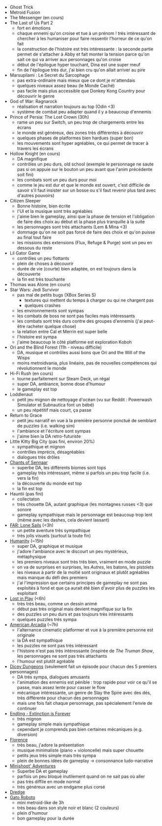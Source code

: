 - Ghost Trick
- Metroid Fusion
- The Messenger (en cours)
- The Last of Us Part 2
  - fort en émotions
  - chaque ennemi qu'on croise et tue à un prénom ! très intéressant de chercher à les humaniser pour faire ressentir l'horreur de ce qu'on fait
  - la construction de l'histoire est très intéressante : la seconde partie permet de s'attacher à Abby et fait monter la tension parce qu'on sait ce qui va arriver aux personnages qu'on croise
  - début de l'épilogue hyper touchant, Dina est une super meuf
  - fin de l'épilogue très dur, j'ai bien cru qu'on allait arriver au pire
- Marsupilami : Le Secret du Sarcophage
  - pas extra-ordinaire mais mieux que ce dont je m'attendais
  - quelques niveaux assez beau (le Monde Caché)
  - pas facile mais plus accessible que Donkey Kong Country pour découvrir le genre
- God of War: Ragnarock
  - réalisation et narration toujours au top (Odin <3)
  - système de combat peu adapter quand il y a beaucoup d'ennemis
- Prince of Persia: The Lost Crown (30h)
  - rame un peu sur Switch, un peu trop de chargements entre les écrans
  - le monde est généreux, des zones très différentes à découvrir
  - quelques phases de platformes bien hardues (super bon)
  - les mouvements sont hyper agréables, ce qui permet de tracer à travers les écrans
- Hollow Knight (en cours)
  - DA magnifique
  - contrôles un peu durs, old school (exemple le personnage ne saute pas si on appuie sur le bouton un peu avant que l'anim précédente soit fini)
  - les combats sont un peu durs pour moi
  - comme le jeu est dur et que le monde est ouvert, c'est difficile de savoir s'il faut insister sur un bosse ou s'il faut revenir plus tard avec d'autres pouvoirs)
- Citizen Sleeper
  - Bonne histoire, bien écrite
  - l'UI et la musique sont très agréables
  - j'aime bien le gameplay, ainsi que la phase de tension et l'obligation de faire des choix au début et la phase plus tranquille à la suite
  - les personnages sont très attachants (Lem & Mina <3)
  - dommage qu'on ne soit pas forcé de faire des choix et qu'on puisse au final tout faire
  - les missions des extensions (Flux, Refuge & Purge) sont un peu en dessous du reste
- Lil Gator Game
  - contrôles un peu flottants
  - plein de choses à découvrir
  - durée de vie (courte) bien adaptée, on est toujours dans la découverte
  - la fin est très touchante
- Thomas was Alone (en cours)
- Star Wars: Jedi Survivor
  - pas mal de petits bugs (XBox Series S)
    - textures qui mettent du temps à charger ou qui ne chargent pas
    - quelques crashes
  - les environnements sont sympas
  - les combats de boss ne sont pas faciles mais intéressants
  - les combats sont très durs contre des groupes d'ennemis (j'ai peut-être racheter quelque chose)
  - la relation entre Cal et Merrin est super belle
  - l'histoire est sympa
  - j'aime beaucoup le côté platforme est exploration Koboh
- Ori and the Blind Forest (11h - niveau difficile)
  - DA, musique et contrôles aussi bons que Ori and the Will of the Wisps
  - moins metroidvania, plus linéaire, pas de nouvelles compétences qui révolutionnent le monde
- Hi-Fi Rush (en cours)
  - tourne parfaitement sur Steam Deck, un régal
  - super DA, ambiance, bonne dose d'humour
  - le gameplay est top
- Loddlenaut
  - petit jeu mignon de nettoyage d'océan (vu sur Reddit : Powerwash Simulator et Subnautica font un bébé)
  - un peu répétitif mais court, ça passe
- Return to Grace
  - petit jeu narratif en vue à la première personne ponctué de semblant de puzzles (i.e. walking sim)
  - l'ambiance et l'écriture sont sympas
  - j'aime bien la DA retro-futuriste
- Little Kitty Big City (pas fini, environ 20%)
  - sympathique et mignon
  - contrôles imprécis, désagréables
  - dialogues très drôles
- [Chants of Sennaar](https://store.steampowered.com/app/1931770/Chants_of_Sennaar/)
  - superbe DA, les différents biomes sont tops
  - gameplay très intéressant, même si parfois un peu trop facile (i.e. vers la fin)
  - la découverte du monde est top
  - la fin est top
- Hauntii (pas fini)
  - collectaton
  - très chouette DA, autant graphique (les montagnes russes <3) que sonore
  - gameplay sympathique mais le personnage est beaucoup trop lent (même avec les dashes, cela devient lassant)
- [FAR: Lone Sails](https://store.steampowered.com/app/609320/FAR_Lone_Sails) (<3h)
  - un petite aventure très sympathique
  - très jolis visuels (surtout la toute fin)
- [Humanity](https://store.steampowered.com/app/1581480/HUMANITY/) (~15h)
  - super DA, graphique et musique
  - j'adore l'ambiance avec le discourt un peu mystérieux, métaphysique
  - les premiers niveaux sont très très bien, vraiment en mode puzzle
  - on va de surprises en surprises, les *Autres*, les batons, les pistolets
  - les niveaux à partir de la moitié sont originaux et plutôt agréables mais manque du défi des premiers
  - j'ai l'impression que certains principes de gameplay ne sont pas exploités à fond et que ça aurait été bien d'avoir plus de puzzles les exploitant
- [Lost in Play](https://store.steampowered.com/app/1328840/Lost_in_Play/) (<6h)
  - très très beau, comme un dessin animé
  - début pas très original mais devient magnifique sur la fin
  - des puzzles un peu durs et pas toujours très intéressants
  - quelques puzzles très sympa
- [American Arcadia](https://store.steampowered.com/app/1249040/American_Arcadia/) (~7h)
  - l'alternance cinematic platformer et vue à la première personne est originale
  - la DA est sympathique
  - les puzzles ne sont pas très intéressant
  - l'histoire n'est pas très intéressante (inspirée de *The Truman Show*, les personnages ne sont pas très attachants
  - l'humour est plutôt agréable
- [Dicey Dungeons](https://store.steampowered.com/app/861540/Dicey_Dungeons/) (seulement fait un épisode pour chacun des 5 premiers personnages)
  - DA très sympa, dialogues amusants
  - l'animation des ennemis est pénible : trop rapide pour voir ce qu'il se passe, mais assez lente pour casser le flow
  - mécanique intéressante, un genre de Slay the Spire avec des dés, très différente pour chacun des personnages
  - mais une fois fait chaque personnage, pas spécialement l'envie de continuer
- [Endling - Extinction is Forever](https://store.steampowered.com/app/898890/Endling__Extinction_is_Forever/)
  - très mignon
  - gameplay simple mais sympathique
  - cependant je comprends pas bien certaines mécaniques (e.g. diversion)
- [Florence](https://store.steampowered.com/app/1102130/)
  - très beau, j'adore la présentation
  - musique minimaliste (piano + violoncelle) mais super chouette
  - petits jeux très simple mais très sympa
  - plein de bonnes idées de gameplay → consonnance ludo-narrative
- [Minishoot' Adventures](https://store.steampowered.com/app/1634860/Minishoot_Adventures/)
  - Superbe DA et gameplay
  - parfois un peu bloqué inutilement quand on ne sait pas où aller
  - pas très diffile en mode normal
  - très généreux avec un endgame plus corsé
- [Dredge](https://store.steampowered.com/app/1562430/DREDGE/)
- [Gato Roboto](https://store.steampowered.com/app/916730/Gato_Roboto/)
  - mini metroid-like de 3h
  - très beau dans son style noir et blanc (2 couleurs)
  - plein d'humour
  - bon gameplay pour la durée
